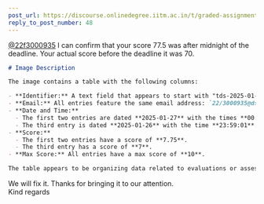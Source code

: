 ```yaml
---
post_url: https://discourse.onlinedegree.iitm.ac.in/t/graded-assignments-dashboard-scores-incorrect-missing/166816/51
reply_to_post_number: 48
---
```

[@22f3000935](/u/22f3000935) I can confirm that your score 77.5 was after midnight of the deadline. Your actual score before the deadline it was 70.

```markdown
# Image Description

The image contains a table with the following columns:

- **Identifier:** A text field that appears to start with "tds-2025-01-gal1" for all entries.
- **Email:** All entries feature the same email address: `22/3000935@ds.study.iitm.ac.in`.
- **Date and Time:** 
  - The first two entries are dated **2025-01-27** with the times **00:00:23** and **00:00:23** respectively. 
  - The third entry is dated **2025-01-26** with the time **23:59:01**.
- **Score:** 
  - The first two entries have a score of **7.75**.
  - The third entry has a score of **7**.
- **Max Score:** All entries have a max score of **10**.

The table appears to be organizing data related to evaluations or assessments based on the scores and timestamps provided. 
```

We will fix it. Thanks for bringing it to our attention.  
Kind regards